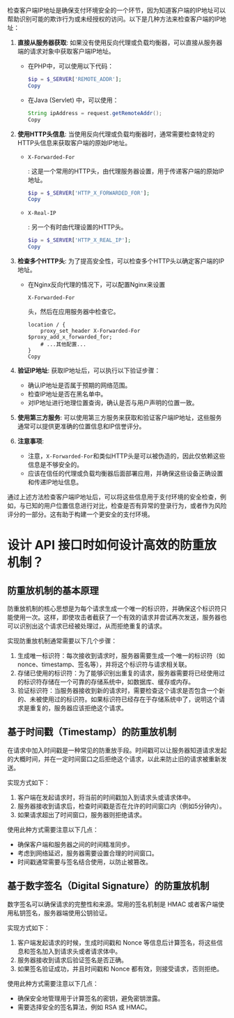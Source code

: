 检查客户端IP地址是确保支付环境安全的一个环节，因为知道客户端的IP地址可以帮助识别可能的欺诈行为或未经授权的访问。以下是几种方法来检查客户端的IP地址：

1. **直接从服务器获取**: 如果没有使用反向代理或负载均衡器，可以直接从服务器端的请求对象中获取客户端IP地址。

   - 在PHP中，可以使用以下代码：

     ```php
     $ip = $_SERVER['REMOTE_ADDR'];
     Copy
     ```

   - 在Java (Servlet) 中，可以使用：

     ```java
     String ipAddress = request.getRemoteAddr();
     Copy
     ```

2. **使用HTTP头信息**: 当使用反向代理或负载均衡器时，通常需要检查特定的HTTP头信息来获取客户端的原始IP地址。

   - ```
     X-Forwarded-For
     ```

     : 这是一个常用的HTTP头，由代理服务器设置，用于传递客户端的原始IP地址。

     ```php
     $ip = $_SERVER['HTTP_X_FORWARDED_FOR'];
     Copy
     ```

   - ```
     X-Real-IP
     ```

     : 另一个有时由代理设置的HTTP头。

     ```php
     $ip = $_SERVER['HTTP_X_REAL_IP'];
     Copy
     ```

3. **检查多个HTTP头**: 为了提高安全性，可以检查多个HTTP头以确定客户端的IP地址。

   - 在Nginx反向代理的情况下，可以配置Nginx来设置

     ```
     X-Forwarded-For
     ```

     头，然后在应用服务器中检查它。

     ```nginx
     location / {
         proxy_set_header X-Forwarded-For $proxy_add_x_forwarded_for;
         # ...其他配置...
     }
     Copy
     ```

4. **验证IP地址**: 获取IP地址后，可以执行以下验证步骤：

   - 确认IP地址是否属于预期的网络范围。
   - 检查IP地址是否在黑名单中。
   - 对IP地址进行地理位置查询，确认是否与用户声明的位置一致。

5. **使用第三方服务**: 可以使用第三方服务来获取和验证客户端IP地址，这些服务通常可以提供更准确的位置信息和IP信誉评分。

6. **注意事项**:

   - 注意，`X-Forwarded-For`和类似HTTP头是可以被伪造的，因此仅依赖这些信息是不够安全的。
   - 应该在信任的代理或负载均衡器后面部署应用，并确保这些设备正确设置和传递IP地址信息。

通过上述方法检查客户端IP地址后，可以将这些信息用于支付环境的安全检查，例如，与已知的用户位置信息进行对比，检查是否有异常的登录行为，或者作为风险评分的一部分。这有助于构建一个更安全的支付环境。









# 设计 API 接口时如何设计高效的防重放机制？

## 防重放机制的基本原理

防重放机制的核心思想是为每个请求生成一个唯一的标识符，并确保这个标识符只能使用一次。这样，即使攻击者截获了一个有效的请求并尝试再次发送，服务器也可以识别出这个请求已经被处理过，从而拒绝重复的请求。

实现防重放机制通常需要以下几个步骤：

1. 生成唯一标识符：每次接收到请求时，服务器需要生成一个唯一的标识符（如 nonce、timestamp、签名等），并将这个标识符与请求相关联。
2. 存储已使用的标识符：为了能够识别出重复的请求，服务器需要将已经使用过的标识符存储在一个可靠的存储系统中，如数据库、缓存或内存。
3. 验证标识符：当服务器接收到新的请求时，需要检查这个请求是否包含一个新的、未被使用过的标识符。如果标识符已经存在于存储系统中了，说明这个请求是重复的，服务器应该拒绝这个请求。





## 基于时间戳（Timestamp）的防重放机制

在请求中加入时间戳是一种常见的防重放手段。时间戳可以让服务器知道请求发起的大概时间，并在一定时间窗口之后拒绝这个请求，以此来防止旧的请求被重新发送。

实现方式如下：

1. 客户端在发起请求时，将当前的时间戳加入到请求头或请求体中。
2. 服务器接收到请求后，检查时间戳是否在允许的时间窗口内（例如5分钟内）。
3. 如果请求超出了时间窗口，服务器则拒绝请求。

使用此种方式需要注意以下几点：

- 确保客户端和服务器之间的时间精准同步。
- 考虑到网络延迟，服务器需要设置合理的时间窗口。
- 时间戳通常需要与签名结合使用，以防止被篡改。

## 基于数字签名（Digital Signature）的防重放机制

数字签名可以确保请求的完整性和来源。常用的签名机制是 HMAC 或者客户端使用私钥签名，服务器端使用公钥验证。

实现方式如下：

1. 客户端发起请求的时候，生成时间戳和 Nonce 等信息后计算签名，将这些信息和签名加入到请求头或者请求体中。
2. 服务器接收到请求后验证签名是否正确。
3. 如果签名验证成功，并且时间戳和 Nonce 都有效，则接受请求，否则拒绝。

使用此种方式需要注意以下几点：

- 确保安全地管理用于计算签名的密钥，避免密钥泄露。
- 需要选择安全的签名算法，例如 RSA 或 HMAC。